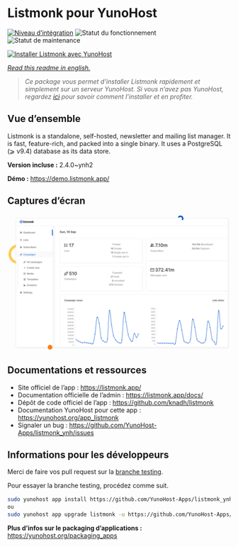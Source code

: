 <!--
N.B.: This README was automatically generated by https://github.com/YunoHost/apps/tree/master/tools/README-generator
It shall NOT be edited by hand.
-->

# Listmonk pour YunoHost

[![Niveau d’intégration](https://dash.yunohost.org/integration/listmonk.svg)](https://dash.yunohost.org/appci/app/listmonk) ![Statut du fonctionnement](https://ci-apps.yunohost.org/ci/badges/listmonk.status.svg) ![Statut de maintenance](https://ci-apps.yunohost.org/ci/badges/listmonk.maintain.svg)

[![Installer Listmonk avec YunoHost](https://install-app.yunohost.org/install-with-yunohost.svg)](https://install-app.yunohost.org/?app=listmonk)

*[Read this readme in english.](./README.md)*

> *Ce package vous permet d’installer Listmonk rapidement et simplement sur un serveur YunoHost.
Si vous n’avez pas YunoHost, regardez [ici](https://yunohost.org/#/install) pour savoir comment l’installer et en profiter.*

## Vue d’ensemble

Listmonk is a standalone, self-hosted, newsletter and mailing list manager. It is fast, feature-rich, and packed into a single binary. It uses a PostgreSQL (⩾ v9.4) database as its data store.


**Version incluse :** 2.4.0~ynh2

**Démo :** https://demo.listmonk.app/

## Captures d’écran

![Capture d’écran de Listmonk](./doc/screenshots/screenshot.png)

## Documentations et ressources

* Site officiel de l’app : <https://listmonk.app/>
* Documentation officielle de l’admin : <https://listmonk.app/docs/>
* Dépôt de code officiel de l’app : <https://github.com/knadh/listmonk>
* Documentation YunoHost pour cette app : <https://yunohost.org/app_listmonk>
* Signaler un bug : <https://github.com/YunoHost-Apps/listmonk_ynh/issues>

## Informations pour les développeurs

Merci de faire vos pull request sur la [branche testing](https://github.com/YunoHost-Apps/listmonk_ynh/tree/testing).

Pour essayer la branche testing, procédez comme suit.

``` bash
sudo yunohost app install https://github.com/YunoHost-Apps/listmonk_ynh/tree/testing --debug
ou
sudo yunohost app upgrade listmonk -u https://github.com/YunoHost-Apps/listmonk_ynh/tree/testing --debug
```

**Plus d’infos sur le packaging d’applications :** <https://yunohost.org/packaging_apps>